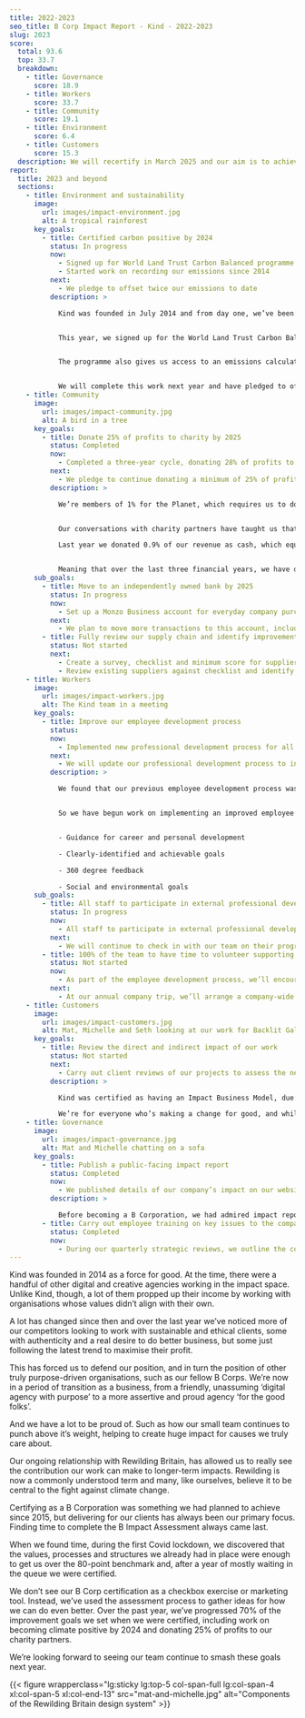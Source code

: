 ```yaml
---
title: 2022-2023
seo_title: B Corp Impact Report - Kind - 2022-2023 
slug: 2023
score:
  total: 93.6
  top: 33.7
  breakdown:
    - title: Governance
      score: 18.9
    - title: Workers
      score: 33.7
    - title: Community
      score: 19.1
    - title: Environment
      score: 6.4
    - title: Customers
      score: 15.3
  description: We will recertify in March 2025 and our aim is to achieve a assessment score of 105 or more. We will achieve this through improvements to our Environment score.
report:
  title: 2023 and beyond
  sections:
    - title: Environment and sustainability
      image:
        url: images/impact-environment.jpg
        alt: A tropical rainforest
      key_goals:
        - title: Certified carbon positive by 2024
          status: In progress
          now:
            - Signed up for World Land Trust Carbon Balanced programme.
            - Started work on recording our emissions since 2014
          next:
            - We pledge to offset twice our emissions to date
          description: >

            Kind was founded in July 2014 and from day one, we’ve been collecting data on our energy usage, travel and purchases that all contribute to our total greenhouse gas emissions.


            This year, we signed up for the World Land Trust Carbon Balanced programme, which aims to protect biodiversity around the world.


            The programme also gives us access to an emissions calculator tool, which we are using to calculate our footprint for each year of our operation.


            We will complete this work next year and have pledged to offset twice these emissions through the programme and will continue to do this each year in the future.
    - title: Community
      image:
        url: images/impact-community.jpg
        alt: A bird in a tree
      key_goals:
        - title: Donate 25% of profits to charity by 2025
          status: Completed
          now:
            - Completed a three-year cycle, donating 28% of profits to charitable causes as cash.
          next:
            - We pledge to continue donating a minimum of 25% of profits as cash
          description: >

            We’re members of 1% for the Planet, which requires us to donate a minimum of 1% of our turnover to environmental non-profits, however, half of that donation can be made ‘in-kind’ through pro-bono work or volunteering.


            Our conversations with charity partners have taught us that cash donations have a much bigger impact than time, so we aim for the majority of our donations to be in cash.

            Last year we donated 0.9% of our revenue as cash, which equated to 24% of our profits.


            Meaning that over the last three financial years, we have donated 28% of our profits as cash to charitable causes.
      sub_goals:
        - title: Move to an independently owned bank by 2025
          status: In progress
          now:
            - Set up a Monzo Business account for everyday company purchases.
          next:
            - We plan to move more transactions to this account, including invoicing new clients
        - title: Fully review our supply chain and identify improvements
          status: Not started
          next:
            - Create a survey, checklist and minimum score for suppliers to ensure value alignment
            - Review existing suppliers against checklist and identify improvements
    - title: Workers
      image:
        url: images/impact-workers.jpg
        alt: The Kind team in a meeting
      key_goals:
        - title: Improve our employee development process
          status:
          now:
            - Implemented new professional development process for all team members, with clearly-identified, achievable goals and 360-degree feedback mechanism.
          next:
            - We will update our professional development process to include social and environmental goals for both individuals and the company.
          description: >

            We found that our previous employee development process was not as well aligned with Kind’s values and organisational goals as it could have been.


            So we have begun work on implementing an improved employee development process that includes:


            - Guidance for career and personal development

            - Clearly-identified and achievable goals

            - 360 degree feedback

            - Social and environmental goals
      sub_goals:
        - title: All staff to participate in external professional development
          status: In progress
          now:
            - All staff to participate in external professional development
          next:
            - We will continue to check in with our team on their progress at monthly review meetings
        - title: 100% of the team to have time to volunteer supporting community or environmental projects
          status: Not started
          now:
            - As part of the employee development process, we’ll encourage our team to look for volunteering opportunities that they would like to support
          next:
            - At our annual company trip, we’ll arrange a company-wide volunteer day, supporting a cause that aligns with the our values and key issues
    - title: Customers
      image:
        url: images/impact-customers.jpg
        alt: Mat, Michelle and Seth looking at our work for Backlit Gallery
      key_goals:
        - title: Review the direct and indirect impact of our work
          status: Not started
          next:
            - Carry out client reviews of our projects to assess the net positive impact on people and planet
          description: >

            Kind was certified as having an Impact Business Model, due to working exclusively with purpose-driven organisations.

            We’re for everyone who’s making a change for good, and while we do see many of the positive impacts our work is helping to create, measuring the impact of our work will help us to concentrate our efforts where they are most useful.
    - title: Governance
      image:
        url: images/impact-governance.jpg
        alt: Mat and Michelle chatting on a sofa
      key_goals:
        - title: Publish a public-facing impact report
          status: Completed
          now:
            - We published details of our company’s impact on our website, as well as delivering our first B Corp Impact report
          description: >

            Before becoming a B Corporation, we had admired impact reports that show room for improvement alongside positive contributions that companies are making. That’s why we’re happy to publish our own and share it on our website.
        - title: Carry out employee training on key issues to the company
          status: Completed
          now:
            - During our quarterly strategic reviews, we outline the companies key values and issues
---
```

<!-- Text left -->
<div class="w-full grid grid-cols-12 gap-x-2.5 gap-y-6 lg:gap-6 xl:gap-8 items-start">
  <div class="prose col-span-full lg:col-span-8 xl:col-span-6">

  Kind was founded in 2014 as a force for good. At the time, there were a handful of other digital and creative agencies working in the impact space. Unlike Kind, though, a lot of them propped up their income by working with organisations whose values didn’t align with their own.

  A lot has changed since then and over the last year we’ve noticed more of our competitors looking to work with sustainable and ethical clients, some with authenticity and a real desire to do better business, but some just following the latest trend to maximise their profit.

  This has forced us to defend our position, and in turn the position of other truly purpose-driven organisations, such as our fellow B Corps. We’re now in a period of transition as a business, from a friendly, unassuming ‘digital agency with purpose’ to a more assertive and proud agency ‘for the good folks’.

  And we have a lot to be proud of. Such as how our small team continues to punch above it’s weight, helping to create huge impact for causes we truly care about.

  Our ongoing relationship with Rewilding Britain, has allowed us to really see the contribution our work can make to longer-term impacts. Rewilding is now a commonly understood term and many, like ourselves, believe it to be central to the fight against climate change.

  Certifying as a B Corporation was something we had planned to achieve since 2015, but delivering for our clients has always been our primary focus. Finding time to complete the B Impact Assessment always came last.

  When we found time, during the first Covid lockdown, we discovered that the values, processes and structures we already had in place were enough to get us over the 80-point benchmark and, after a year of mostly waiting in the queue we were certified.

  We don’t see our B Corp certification as a checkbox exercise or marketing tool. Instead, we’ve used the assessment process to gather ideas for how we can do even better. Over the past year, we’ve progressed 70% of the improvement goals we set when we were certified, including work on becoming climate positive by 2024 and donating 25% of profits to our charity partners.

  We’re looking forward to seeing our team continue to smash these goals next year.

  </div>

  {{< figure wrapperclass="lg:sticky lg:top-5 col-span-full lg:col-span-4 xl:col-span-5 xl:col-end-13" src="mat-and-michelle.jpg" alt="Components of the Rewilding Britain design system" >}}

</div>